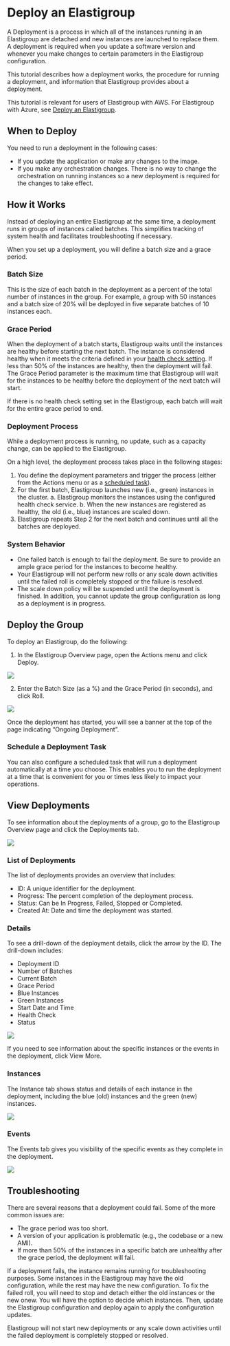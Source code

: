 # Deploy an Elastigroup

A Deployment is a process in which all of the instances running in an Elastigroup are detached and new instances are launched to replace them. A deployment is required when you update a software version and whenever you make changes to certain parameters in the Elastigroup configuration.

This tutorial describes how a deployment works, the procedure for running a deployment, and information that Elastigroup provides about a deployment.

This tutorial is relevant for users of Elastigroup with AWS. For Elastigroup with Azure, see [Deploy an Elastigroup](elastigroup/tutorials-azure/deploy-an-elastigroup).

## When to Deploy

You need to run a deployment in the following cases:

- If you update the application or make any changes to the image.
- If you make any orchestration changes. There is no way to change the orchestration on running instances so a new deployment is required for the changes to take effect.

## How it Works

Instead of deploying an entire Elastigroup at the same time, a deployment runs in groups of instances called batches. This simplifies tracking of system health and facilitates troubleshooting if necessary.

When you set up a deployment, you will define a batch size and a grace period.

### Batch Size

This is the size of each batch in the deployment as a percent of the total number of instances in the group.
For example, a group with 50 instances and a batch size of 20% will be deployed in five separate batches of 10 instances each.

### Grace Period

When the deployment of a batch starts, Elastigroup waits until the instances are healthy before starting the next batch. The instance is considered healthy when it meets the criteria defined in your [health check setting](elastigroup/features/compute/autohealing?id=configure-autohealing-health-check-type). If less than 50% of the instances are healthy, then the deployment will fail. The Grace Period parameter is the maximum time that Elastigroup will wait for the instances to be healthy before the deployment of the next batch will start.

If there is no health check setting set in the Elastigroup, each batch will wait for the entire grace period to end.

### Deployment Process

While a deployment process is running, no update, such as a capacity change, can be applied to the Elastigroup.

On a high level, the deployment process takes place in the following stages:

1. You define the deployment parameters and trigger the process (either from the Actions menu or as a [scheduled task](elastigroup/features/core-features/scheduling)).
2. For the first batch, Elastigroup launches new (i.e., green) instances in the cluster.
   a. Elastigroup monitors the instances using the configured health check service.
   b. When the new instances are registered as healthy, the old (i.e., blue) instances are scaled down.
3. Elastigroup repeats Step 2 for the next batch and continues until all the batches are deployed.

### System Behavior

- One failed batch is enough to fail the deployment. Be sure to provide an ample grace period for the instances to become healthy.
- Your Elastigroup will not perform new rolls or any scale down activities until the failed roll is completely stopped or the failure is resolved.
- The scale down policy will be suspended until the deployment is finished. In addition, you cannot update the group configuration as long as a deployment is in progress.

## Deploy the Group

To deploy an Elastigroup, do the following:

1. In the Elastigroup Overview page, open the Actions menu and click Deploy.

<img src="/elastigroup/_media/tutorials-deploy-elastigroup-01.png" />

2. Enter the Batch Size (as a %) and the Grace Period (in seconds), and click Roll.

<img src="/elastigroup/_media/tutorials-deploy-elastigroup-02.png" />

Once the deployment has started, you will see a banner at the top of the page indicating “Ongoing Deployment”.

### Schedule a Deployment Task

You can also configure a scheduled task that will run a deployment automatically at a time you choose. This enables you to run the deployment at a time that is convenient for you or times less likely to impact your operations.

## View Deployments

To see information about the deployments of a group, go to the Elastigroup Overview page and click the Deployments tab.

<img src="/elastigroup/_media/tutorials-deploy-elastigroup-03.png" />

### List of Deployments

The list of deployments provides an overview that includes:

- ID: A unique identifier for the deployment.
- Progress: The percent completion of the deployment process.
- Status: Can be In Progress, Failed, Stopped or Completed.
- Created At: Date and time the deployment was started.

### Details

To see a drill-down of the deployment details, click the arrow by the ID. The drill-down includes:

- Deployment ID
- Number of Batches
- Current Batch
- Grace Period
- Blue Instances
- Green Instances
- Start Date and Time
- Health Check
- Status

<img src="/elastigroup/_media/tutorials-deploy-elastigroup-04.png" />

If you need to see information about the specific instances or the events in the deployment, click View More.

### Instances

The Instance tab shows status and details of each instance in the deployment, including the blue (old) instances and the green (new) instances.

<img src="/elastigroup/_media/tutorials-deploy-elastigroup-05.png" />

### Events

The Events tab gives you visibility of the specific events as they complete in the deployment.

<img src="/elastigroup/_media/tutorials-deploy-elastigroup-06.png" />

## Troubleshooting

There are several reasons that a deployment could fail. Some of the more common issues are:

- The grace period was too short.
- A version of your application is problematic (e.g., the codebase or a new AMI).
- If more than 50% of the instances in a specific batch are unhealthy after the grace period, the deployment will fail.

If a deployment fails, the instance remains running for troubleshooting purposes. Some instances in the Elastigroup may have the old configuration, while the rest may have the new configuration. To fix the failed roll, you will need to stop and detach either the old instances or the new onew. You will have the option to decide which instances. Then, update the Elastigroup configuration and deploy again to apply the configuration updates.

Elastigroup will not start new deployments or any scale down activities until the failed deployment is completely stopped or resolved.
